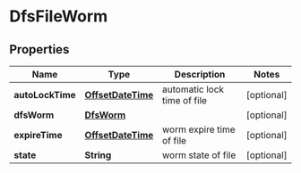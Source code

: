 # DfsFileWorm

## Properties
Name | Type | Description | Notes
------------ | ------------- | ------------- | -------------
**autoLockTime** | [**OffsetDateTime**](OffsetDateTime.md) | automatic lock time of file |  [optional]
**dfsWorm** | [**DfsWorm**](DfsWorm.md) |  |  [optional]
**expireTime** | [**OffsetDateTime**](OffsetDateTime.md) | worm expire time of file |  [optional]
**state** | **String** | worm state of file |  [optional]
